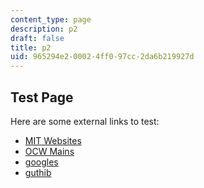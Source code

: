 ```yaml
---
content_type: page
description: p2
draft: false
title: p2
uid: 965294e2-0002-4ff0-97cc-2da6b219927d
---
```

## Test Page

Here are some external links to test:

- [MIT Websites](https://mit.edu/pokemon)
- [OCW Mains](https://ocw.mit.edu/pokemon/)
- [googles](https://google.com/pokemon)
- [guthib](https://guthib.com/)